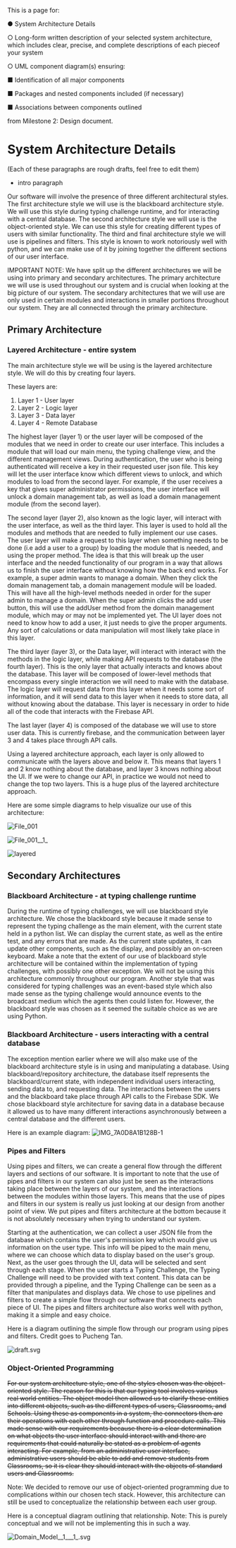 This is a page for:

● System Architecture Details

○ Long-form written description of your selected system architecture, which  includes clear, precise, and complete descriptions of ​each piece​ of your system

○ UML component diagram(s) ensuring:

■ Identification of all major components

■ Packages and nested components included (if necessary)

■ Associations between components outlined

from Milestone 2: Design document.

# System Architecture Details
(Each of these paragraphs are rough drafts, feel free to edit them)

- intro paragraph

Our software will involve the presence of three different architectural styles. The first architecture style we will use is the blackboard architecture style. We will use this style during typing challenge runtime, and for interacting with a central database. The second architecture style we will use is the object-oriented style. We can use this style for creating different types of users with similar functionality. The third and final architecture style we will use is pipelines and filters. This style is known to work notoriously well with python, and we can make use of it by joining together the different sections of our user interface.

IMPORTANT NOTE: We have split up the different architectures we will be using into primary and secondary architectures. The primary architecture we will use is used throughout our system and is crucial when looking at the big picture of our system. The secondary architectures that we will use are only used in certain modules and interactions in smaller portions throughout our system. They are all connected through the primary architecture.

## Primary Architecture

### Layered Architecture - entire system

The main architecture style we will be using is the layered architecture style. We will do this by creating four layers.

These layers are:
1. Layer 1 - User layer
2. Layer 2 - Logic layer
3. Layer 3 - Data layer
4. Layer 4 - Remote Database

The highest layer (layer 1) or the user layer will be composed of the modules that we need in order to create our user interface. This includes a module that will load our main menu, the typing challenge view, and the different management views. During authentication, the user who is being authenticated will receive a key in their requested user json file. This key will let the user interface know which different views to unlock, and which modules to load from the second layer. For example, if the user receives a key that gives super administrator permissions, the user interface will unlock a domain management tab, as well as load a domain management module (from the second layer).

The second layer (layer 2), also known as the logic layer, will interact with the user interface, as well as the third layer. This layer is used to hold all the modules and methods that are needed to fully implement our use cases. The user layer will make a request to this layer when something needs to be done (i.e add a user to a group) by loading the module that is needed, and using the proper method. The idea is that this will break up the user interface and the needed functionality of our program in a way that allows us to finish the user interface without knowing how the back end works. For example, a super admin wants to manage a domain. When they click the domain management tab, a domain management module will be loaded. This will have all the high-level methods needed in order for the super admin to manage a domain. When the super admin clicks the add user button, this will use the addUser method from the domain management module, which may or may not be implemented yet. The UI layer does not need to know how to add a user, it just needs to give the proper arguments. Any sort of calculations or data manipulation will most likely take place in this layer.

The third layer (layer 3), or the Data layer, will interact with interact with the methods in the logic layer, while making API requests to the database (the fourth layer). This is the only layer that actually interacts and knows about the database. This layer will be composed of lower-level methods that encompass every single interaction we will need to make with the database. The logic layer will request data from this layer when it needs some sort of information, and it will send data to this layer when it needs to store data, all without knowing about the database. This layer is necessary in order to hide all of the code that interacts with the Firebase API.

The last layer (layer 4) is composed of the database we will use to store user data. This is currently firebase, and the communication between layer 3 and 4 takes place through API calls.

Using a layered architecture approach, each layer is only allowed to communicate with the layers above and below it. This means that layers 1 and 2 know nothing about the database, and layer 3 knows nothing about the UI. If we were to change our API, in practice we would not need to change the top two layers. This is a huge plus of the layered architecture approach.

Here are some simple diagrams to help visualize our use of this architecture:

![File_001](uploads/115c32f326676548b77ddf39580432d7/File_001.png)

![File_001__1_](uploads/3a3b81b6bfc894c8461694e80e1d5f1c/File_001__1_.png)

![layered](uploads/fc7143db35e0d91ee8f971c459c00341/layered.svg)

## Secondary Architectures

### Blackboard Architecture - at typing challenge runtime

During the runtime of typing challenges, we will use blackboard style architecture. We chose the blackboard style because it made sense to represent the typing challenge as the main element, with the current state held in a python list. We can display the current state, as well as the entire test, and any errors that are made. As the current state updates, it can update other components, such as the display, and possibly an on-screen keyboard. Make a note that the extent of our use of blackboard style architecture will be contained within the implementation of typing challenges, with possibly one other exception. We will not be using this architecture commonly throughout our program. Another style that was considered for typing challenges was an event-based style which also made sense as the typing challenge would announce events to the broadcast medium which the agents then could listen for. However, the blackboard style was chosen as it seemed the suitable choice as we are using Python.

### Blackboard Architecture - users interacting with a central database

The exception mention earlier where we will also make use of the blackboard architecture style is in using and manipulating a database. Using blackboard/repository architecture, the database itself represents the blackboard/current state, with independent individual users interacting, sending data to, and requesting data. The interactions between the users and the blackboard take place through API calls to the Firebase SDK. We chose blackboard style architecture for saving data in a database because it allowed us to have many different interactions asynchronously between a central database and the different users.

Here is an example diagram:
![IMG_7A0D8A1B128B-1](uploads/9e59a0f0b1c18a593a058afc764f178e/IMG_7A0D8A1B128B-1.jpeg)

### Pipes and Filters

Using pipes and filters, we can create a general flow through the different layers and sections of our software. It is important to note that the use of pipes and filters in our system can also just be seen as the interactions taking place between the layers of our system, and the interactions between the modules within those layers. This means that the use of pipes and filters in our system is really us just looking at our design from another point of view. We put pipes and filters architecture at the bottom because it is not absolutely necessary when trying to understand our system.

Starting at the authentication, we can collect a user JSON file from the database which contains the user's permission key which would give us information on the user type. This info will be piped to the main menu, where we can choose which data to display based on the user's group. Next, as the user goes through the UI, data will be selected and sent through each stage. When the user starts a Typing Challenge, the Typing Challenge will need to be provided with text content. This data can be provided through a pipeline, and the Typing Challenge can be seen as a filter that manipulates and displays data. We chose to use pipelines and filters to create a simple flow through our software that connects each piece of UI. The pipes and filters architecture also works well with python, making it a simple and easy choice.

Here is a diagram outlining the simple flow through our program using pipes and filters. Credit goes to Pucheng Tan.

![draft.svg](uploads/6fc2b551bd084990f24b9476fc54d4d0/draft.svg)


### Object-Oriented Programming

<del> For our system architecture style, one of the styles chosen was the object-oriented style. The reason for this is that our typing tool involves various real world entities. The object model then allowed us to clarify these entities into different objects, such as the different types of users, Classrooms, and Schools. Using these as components in a system, the connectors then are their operations with each other through function and procedure calls. This made sense with our requirements because there is a clear determination on what objects the user interface should interact with and there are requirements that could naturally be stated as a problem of agents interacting. For example, from an administrative user interface, administrative users should be able to add and remove students from Classrooms, so it is clear they should interact with the objects of standard users and Classrooms.

Note: We decided to remove our use of object-oriented programming due to complications within our chosen tech stack. However, this architecture can still be used to conceptualize the relationship between each user group.

Here is a conceptual diagram outlining that relationship. 
Note: This is purely conceptual and we will not be implementing this in such a way.

![Domain_Model__1___1_.svg](uploads/146ed56d2922617f37cf4bf6395b4935/Domain_Model__1___1_.svg)
